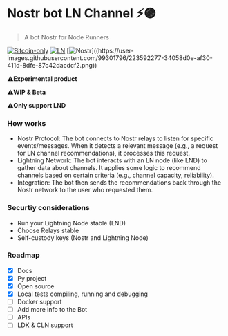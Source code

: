 # Nostr bot LN Channel ⚡🟣

>A bot Nostr for Node Runners 

[![Bitcoin-only](https://img.shields.io/badge/bitcoin-only-FF9900?logo=bitcoin)](https://twentyone.world)
[![LN](https://img.shields.io/badge/lightning-792EE5?logo=lightning)](https://mempool.space/lightning)
[![Nostr](https://img.shields.io/badge/nostr-only-FF9900?)]((https://user-images.githubusercontent.com/99301796/223592277-34058d0e-af30-411d-8dfe-87c42dacdcf2.png))

⚠️**Experimental product**

⚠️**WIP & Beta**

⚠️**Only support LND**

### How works 

- Nostr Protocol: The bot connects to Nostr relays to listen for specific events/messages. When it detects a relevant message (e.g., a request for LN channel recommendations), it processes this request.
- Lightning Network: The bot interacts with an LN node (like LND) to gather data about channels. It applies some logic to recommend channels based on certain criteria (e.g., channel capacity, reliability).
- Integration: The bot then sends the recommendations back through the Nostr network to the user who requested them.

### Securtiy considerations

- Run your Lightning Node stable (LND)
- Choose Relays stable
- Self-custody keys (Nostr and Lightning Node)
  
### Roadmap 

- [x] Docs
- [x] Py project
- [x] Open source 
- [x] Local tests compiling, running and debugging
- [ ] Docker support
- [ ] Add more info to the Bot
- [ ] APIs
- [ ] LDK & CLN support
